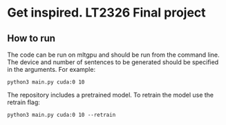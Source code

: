 # Get inspired. LT2326 Final project

## How to run

The code can be run on mltgpu and should be run from the command line. The device and number of sentences to be generated should be specified in the arguments. For example: 

``` 
python3 main.py cuda:0 10
``` 

The repository includes a pretrained model. To retrain the model use the retrain flag:

``` 
python3 main.py cuda:0 10 --retrain
``` 
